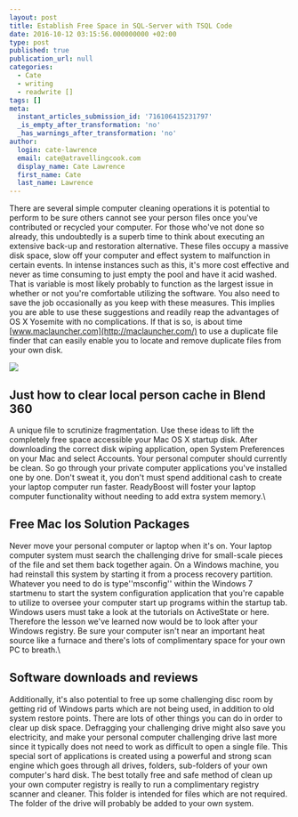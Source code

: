 ```yaml
---
layout: post
title: Establish Free Space in SQL-Server with TSQL Code
date: 2016-10-12 03:15:56.000000000 +02:00
type: post
published: true
publication_url: null
categories:
  - Cate
  - writing
  - readwrite []
tags: []
meta:
  instant_articles_submission_id: '716106415231797'
  _is_empty_after_transformation: 'no'
  _has_warnings_after_transformation: 'no'
author:
  login: cate-lawrence
  email: cate@atravellingcook.com
  display_name: Cate Lawrence
  first_name: Cate
  last_name: Lawrence
---
```

There are several simple computer cleaning operations it is potential to
perform to be sure others cannot see your person files once you've
contributed or recycled your computer. For those who've not done so
already, this undoubtedly is a superb time to think about executing an
extensive back-up and restoration alternative. These files occupy a
massive disk space, slow off your computer and effect system to
malfunction in certain events. In intense instances such as this, it's
more cost effective and never as time consuming to just empty the pool
and have it acid washed. That is variable is most likely probably to
function as the largest issue in whether or not you're comfortable
utilizing the software. You also need to save the job occasionally as
you keep with these measures. This implies you are able to use these
suggestions and readily reap the advantages of OS X Yosemite with no
complications. If that is so, is about time
[www.maclauncher.com](http://maclauncher.com/) to use a duplicate file
finder that can easily enable you to locate and remove duplicate files
from your own disk.

![](rw-import/202px-UnemployedMarch.jpg)

Just how to clear local person cache in Blend 360
-------------------------------------------------

A unique file to scrutinize fragmentation. Use these ideas to lift the
completely free space accessible your Mac OS X startup disk. After
downloading the correct disk wiping application, open System Preferences
on your Mac and select Accounts. Your personal computer should currently
be clean. So go through your private computer applications you've
installed one by one. Don't sweat it, you don't must spend additional
cash to create your laptop computer run faster. ReadyBoost will foster
your laptop computer functionality without needing to add extra system
memory.\

Free Mac Ios Solution Packages
------------------------------

Never move your personal computer or laptop when it's on. Your laptop
computer system must search the challenging drive for small-scale pieces
of the file and set them back together again. On a Windows machine, you
had reinstall this system by starting it from a process recovery
partition. Whatever you need to do is type''msconfig'' within the
Windows 7 startmenu to start the system configuration application that
you're capable to utilize to oversee your computer start up programs
within the startup tab. Windows users must take a look at the tutorials
on ActiveState or here. Therefore the lesson we've learned now would be
to look after your Windows registry. Be sure your computer isn't near an
important heat source like a furnace and there's lots of complimentary
space for your own PC to breath.\

Software downloads and reviews
------------------------------

Additionally, it's also potential to free up some challenging disc room
by getting rid of Windows parts which are not being used, in addition to
old system restore points. There are lots of other things you can do in
order to clear up disk space. Defragging your challenging drive might
also save you electricity, and make your personal computer challenging
drive last more since it typically does not need to work as difficult to
open a single file. This special sort of applications is created using a
powerful and strong scan engine which goes through all drives, folders,
sub-folders of your own computer's hard disk. The best totally free and
safe method of clean up your own computer registry is really to run a
complimentary registry scanner and cleaner. This folder is intended for
files which are not required. The folder of the drive will probably be
added to your own system.
